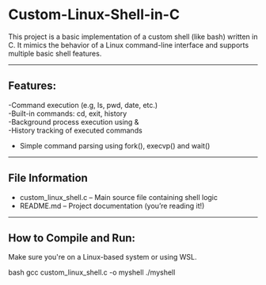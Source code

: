 # Custom-Linux-Shell-in-C

This project is a basic implementation of a custom shell (like bash) written in C. It mimics the behavior of a Linux command-line interface and supports multiple basic shell features.

-----

## Features:

 -Command execution (e.g, ls, pwd, date, etc.)  
 -Built-in commands: cd, exit, history  
 -Background process execution using &  
 -History tracking of executed commands  
 - Simple command parsing using fork(), execvp() and wait()
 
-----

## File Information

- custom_linux_shell.c – Main source file containing shell logic
- README.md – Project documentation (you’re reading it!)

 -----

 ## How to Compile and Run:
 
Make sure you're on a Linux-based system or using WSL.

bash
gcc custom_linux_shell.c -o myshell
./myshell


